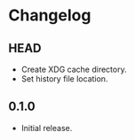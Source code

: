 # Changelog

## HEAD

- Create XDG cache directory.
- Set history file location.

## 0.1.0

- Initial release.
